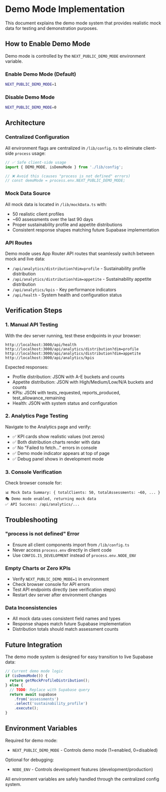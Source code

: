 # Demo Mode Implementation

This document explains the demo mode system that provides realistic mock data for testing and demonstration purposes.

## How to Enable Demo Mode

Demo mode is controlled by the `NEXT_PUBLIC_DEMO_MODE` environment variable.

### Enable Demo Mode (Default)
```bash
NEXT_PUBLIC_DEMO_MODE=1
```

### Disable Demo Mode  
```bash
NEXT_PUBLIC_DEMO_MODE=0
```

## Architecture

### Centralized Configuration
All environment flags are centralized in `/lib/config.ts` to eliminate client-side `process` usage:

```typescript
// ✅ Safe client-side usage
import { DEMO_MODE, isDemoMode } from './lib/config';

// ❌ Avoid this (causes "process is not defined" errors)
// const demoMode = process.env.NEXT_PUBLIC_DEMO_MODE;
```

### Mock Data Source
All mock data is located in `/lib/mockData.ts` with:
- 50 realistic client profiles  
- ~60 assessments over the last 90 days
- Proper sustainability profile and appetite distributions
- Consistent response shapes matching future Supabase implementation

### API Routes
Demo mode uses App Router API routes that seamlessly switch between mock and live data:

- `/api/analytics/distribution?dim=profile` - Sustainability profile distribution
- `/api/analytics/distribution?dim=appetite` - Sustainability appetite distribution  
- `/api/analytics/kpis` - Key performance indicators
- `/api/health` - System health and configuration status

## Verification Steps

### 1. Manual API Testing
With the dev server running, test these endpoints in your browser:

```
http://localhost:3000/api/health
http://localhost:3000/api/analytics/distribution?dim=profile
http://localhost:3000/api/analytics/distribution?dim=appetite
http://localhost:3000/api/analytics/kpis
```

Expected responses:
- Profile distribution: JSON with A-E buckets and counts
- Appetite distribution: JSON with High/Medium/Low/N/A buckets and counts  
- KPIs: JSON with tests_requested, reports_produced, test_allowance_remaining
- Health: JSON with system status and configuration

### 2. Analytics Page Testing
Navigate to the Analytics page and verify:
- ✅ KPI cards show realistic values (not zeros)
- ✅ Both distribution charts render with data
- ✅ No "Failed to fetch..." errors in console
- ✅ Demo mode indicator appears at top of page
- ✅ Debug panel shows in development mode

### 3. Console Verification
Check browser console for:
```
📊 Mock Data Summary: { totalClients: 50, totalAssessments: ~60, ... }
🎭 Demo mode enabled, returning mock data
✅ API Success: /api/analytics/...
```

## Troubleshooting

### "process is not defined" Error
- Ensure all client components import from `/lib/config.ts`
- Never access `process.env` directly in client code
- Use `CONFIG.IS_DEVELOPMENT` instead of `process.env.NODE_ENV`

### Empty Charts or Zero KPIs
- Verify `NEXT_PUBLIC_DEMO_MODE=1` in environment
- Check browser console for API errors
- Test API endpoints directly (see verification steps)
- Restart dev server after environment changes

### Data Inconsistencies
- All mock data uses consistent field names and types
- Response shapes match future Supabase implementation
- Distribution totals should match assessment counts

## Future Integration

The demo mode system is designed for easy transition to live Supabase data:

```typescript
// Current demo mode logic
if (isDemoMode()) {
  return getMockProfileDistribution();
} else {
  // TODO: Replace with Supabase query
  return await supabase
    .from('assessments')
    .select('sustainability_profile')
    .execute();
}
```

## Environment Variables

Required for demo mode:
- `NEXT_PUBLIC_DEMO_MODE` - Controls demo mode (1=enabled, 0=disabled)

Optional for debugging:
- `NODE_ENV` - Controls development features (development/production)

All environment variables are safely handled through the centralized config system.